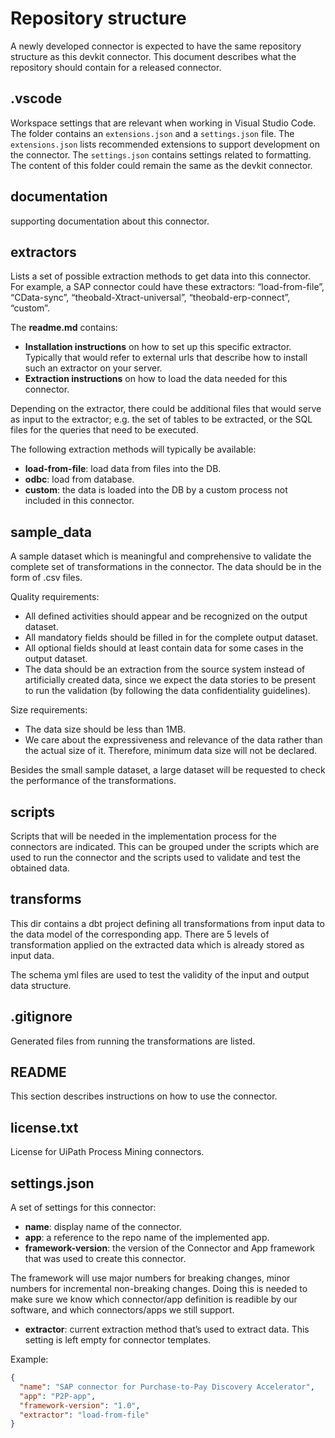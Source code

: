 # Repository structure
A newly developed connector is expected to have the same repository structure as this devkit connector. This document describes what the repository should contain for a released connector.

## .vscode
Workspace settings that are relevant when working in Visual Studio Code. The folder contains an `extensions.json` and a `settings.json` file. The `extensions.json` lists recommended extensions to support development on the connector. The `settings.json` contains settings related to formatting. The content of this folder could remain the same as the devkit connector.

## documentation
supporting documentation about this connector.

## extractors

Lists a set of possible extraction methods to get data into this connector. For example, a SAP connector could have these extractors: “load-from-file”, “CData-sync”, “theobald-Xtract-universal”, “theobald-erp-connect”, “custom”.

The **readme.md** contains:
- **Installation instructions** on how to set up this specific extractor. Typically that would refer to external urls that describe how to install such an extractor on your server.
- **Extraction instructions** on how to load the data needed for this connector.

Depending on the extractor, there could be additional files that would serve as input to the extractor; e.g. the set of tables to be extracted, or the SQL files for the queries that need to be executed.

The following extraction methods will typically be available:

- **load-from-file**: load data from files into the DB.
- **odbc**: load from database.
- **custom**: the data is loaded into the DB by a custom process not included in this connector.

## sample_data
A sample dataset which is meaningful and comprehensive to validate the complete set of transformations in the connector. The data should be in the form of .csv files.

Quality requirements:
- All defined activities should appear and be recognized on the output dataset.
- All mandatory fields should be filled in for the complete output dataset.
- All optional fields should at least contain data for some cases in the output dataset.
- The data should be an extraction from the source system instead of artificially created data, since we expect the data stories to be present to run the validation (by following the data confidentiality guidelines).

Size requirements:
- The data size should be less than 1MB.
- We care about the expressiveness and relevance of the data rather than the actual size of it. Therefore, minimum data size will not be declared.

Besides the small sample dataset, a large dataset will be requested to check the performance of the transformations. 

## scripts

Scripts that will be needed in the implementation process for the connectors are indicated. This can be grouped under the scripts which are used to run the connector and the scripts used to validate and test the obtained data.

## transforms

This dir contains a dbt project defining all transformations from input data to the data model of the corresponding app.  There are 5 levels of transformation applied on the extracted data which is already stored as input data.

The schema yml files are used to test the validity of the input and output data structure.

## .gitignore

Generated files from running the transformations are listed.

## README

This section describes instructions on how to use the connector.

## license.txt

License for UiPath Process Mining connectors.

## settings.json

A set of settings for this connector:

- **name**: display name of the connector.
- **app**: a reference to the repo name of the implemented app.
- **framework-version**: the version of the Connector and App framework that was used to create this connector.

The framework will use major numbers for breaking changes, minor numbers for incremental non-breaking changes. Doing this is needed to make sure we know which connector/app definition is readible by our software, and which connectors/apps we still support.

- **extractor**: current extraction method that’s used to extract data. This setting is left empty for connector templates.

Example:

```json
{
  "name": "SAP connector for Purchase-to-Pay Discovery Accelerator",
  "app": "P2P-app",
  "framework-version": "1.0",
  "extractor": "load-from-file"
}
```
